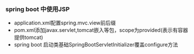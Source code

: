 ### spring boot 中使用JSP
* application.xml配置spring.mvc.view前后缀
* pom.xml添加javax.servlet,tomcat嵌入等包，scope为provided(表示有容器提供tomcat)
* spring boot 启动类基础SpringBootServletInitializer覆盖configure方法